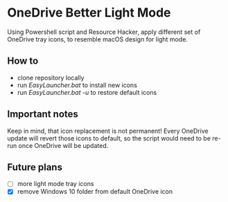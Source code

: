 # OneDrive Better Light Mode

Using Powershell script and Resource Hacker, apply different set of OneDrive tray icons, to resemble macOS design for light mode.

## How to

- clone repository locally
- run _EasyLauncher.bat_ to install new icons
- run _EasyLauncher.bat -u_ to restore default icons

## Important notes

Keep in mind, that icon replacement is not permanent! Every OneDrive update will revert those icons to default, so the script would need to be re-run once OneDrive will be updated.

## Future plans
- &#x2610; more light mode tray icons
- &#x2612; remove Windows 10 folder from default OneDrive icon
